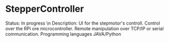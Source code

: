 # StepperController

Status: In progress \n
Description: UI for the stepmotor's controll. Control over the RPi ore microcontroller. Remote manipulation over TCP/IP or serial communication. Programming languages JAVA/Python

